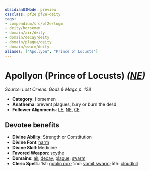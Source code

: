 ```yaml
---
obsidianUIMode: preview
cssclass: pf2e,pf2e-deity
tags:
- compendium/src/pf2e/logm
- deity/horsemen
- domain/air/deity
- domain/decay/deity
- domain/plague/deity
- domain/swarm/deity
aliases: ["Apollyon", "Prince of Locusts"]
---
```

# Apollyon (Prince of Locusts) *([NE](../../../Rules/traits/neutral-evil-b1.md))*  
*Source: Lost Omens: Gods & Magic p. 128*  

- **Category**: Horsemen
- **Anathema**: prevent plagues, bury or burn the dead
- **Follower Alignments**: [LE](../../../Rules/traits/lawful-evil-b1.md), [NE](../../../Rules/traits/neutral-evil-b1.md), [CE](../../../Rules/traits/chaotic-evil-b1.md)

## Devotee benefits

- **Divine Ability**: Strength or Constitution
- **Divine Font**: [harm](../../spells/harm.md)
- **Divine Skill**: Medicine
- **Favored Weapon**: [scythe](../../equipment/items/scythe.md)
- **Domains**: [air](../domains.md#Air), [decay](../domains.md#Decay), [plague](../domains.md#Plague), [swarm](../domains.md#Swarm)
- **Cleric Spells**: 1st: [goblin pox](../../spells/goblin-pox.md); 2nd: [vomit swarm](../../spells/vomit-swarm-apg.md); 5th: [cloudkill](../../spells/cloudkill.md)